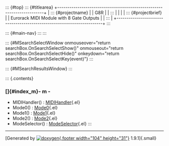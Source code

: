 ::: {#top}
::: {#titlearea}
+-----------------------------------------------------------------------+
| ::: {#projectname}                                                    |
| G8R                                                                   |
| :::                                                                   |
|                                                                       |
| ::: {#projectbrief}                                                   |
| Eurorack MIDI Module with 8 Gate Outputs                              |
| :::                                                                   |
+-----------------------------------------------------------------------+
:::

::: {#main-nav}
:::
:::

::: {#MSearchSelectWindow onmouseover="return searchBox.OnSearchSelectShow()" onmouseout="return searchBox.OnSearchSelectHide()" onkeydown="return searchBox.OnSearchSelectKey(event)"}
:::

::: {#MSearchResultsWindow}
:::

::: {.contents}
 

### []{#index_m}- m -

-   MIDIHandler() :
    [MIDIHandler](classMIDIHandler.html#a111128982faa1b9ab120c93a952bb0c3){.el}
-   Mode0() :
    [Mode0](classMode0.html#ac6c68a326df4139c0ea7cae89f79e923){.el}
-   Mode1() :
    [Mode1](classMode1.html#ac50bac6ef48f13b9f9f23066ee3a14da){.el}
-   Mode2() :
    [Mode2](classMode2.html#aa3d0d2137844e8e359d73db4ff991274){.el}
-   ModeSelector() :
    [ModeSelector](classModeSelector.html#af0db492b33c751ccaafa23d9b3880fbc){.el}
:::

------------------------------------------------------------------------

[Generated by [![doxygen](doxygen.svg){.footer width="104"
height="31"}](https://www.doxygen.org/index.html) 1.9.1]{.small}
